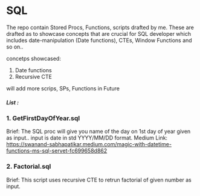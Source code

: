 # SQL
The repo contain Stored Procs, Functions, scripts drafted by me.
These are drafted as to showcase concepts that are crucial for SQL developer which includes date-manipulation (Date functions), CTEs, Window Functions and so on..

concetps showcased:
1. Date functions 
2. Recursive CTE 

will add more scrips, SPs, Functions in Future 



##### List : 

### 1. GetFirstDayOfYear.sql 
  Brief: The SQL proc will give you name of the day on 1st day of year given as input.. input is date in std YYYY/MM/DD format.
  Medium Link: https://swanand-sabhapatikar.medium.com/magic-with-datetime-functions-ms-sql-servet-fc699658d862

### 2. Factorial.sql
  Brief: This script uses recursive CTE to retrun factorial of given number as input.
  
  
